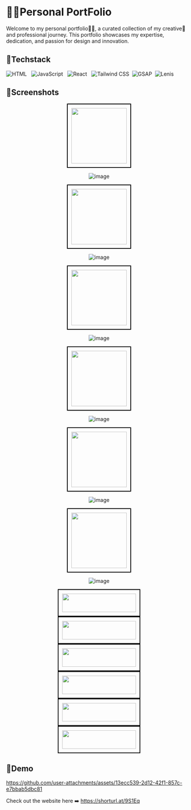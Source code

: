 
# 👨‍💻Personal PortFolio

Welcome to my personal portfolio👨‍💻, a curated collection of my creative🎨 and professional journey. This portfolio showcases my expertise, dedication, and passion for design and innovation.



## 📌Techstack
![HTML](https://img.shields.io/badge/HTML-E34F26?style=flat&logo=html5&logoColor=white) &nbsp; ![JavaScript](https://img.shields.io/badge/JavaScript-F7DF1E?style=flat&logo=javascript&logoColor=black) &nbsp; ![React](https://img.shields.io/badge/React-61DAFB?style=flat&logo=react&logoColor=black) &nbsp; ![Tailwind CSS](https://img.shields.io/badge/Tailwind_CSS-38B2AC?style=flat&logo=tailwindcss&logoColor=white) &nbsp;![GSAP](https://img.shields.io/badge/GSAP-React-brightgreen?style=flat&logo=greensock) &nbsp;![Lenis](https://img.shields.io/badge/Lenis-blue?style=flat&logo=react)










## 📌Screenshots

<center>

<img src="https://img.shields.io/badge/Home&nbsp;page-%230078D4?style=flat&colorB=%23A3E635" style="width:150px; padding:10px; border:2px solid black;">

![image](https://github.com/user-attachments/assets/014d83f3-494e-4551-b59e-6d2a222f9a9f)




<img src="https://img.shields.io/badge/About&nbsp;page-%230078D4?style=flat&colorB=%23A3E635" style="width:150px; padding:10px; border:2px solid black;">

![image](https://github.com/user-attachments/assets/32d67caf-9cfa-451e-a9c8-68d99b79e75f)




<img src="https://img.shields.io/badge/Work&nbsp;page-%230078D4?style=flat&colorB=%23A3E635" style="width:150px; padding:10px; border:2px solid black;">

![image](https://github.com/user-attachments/assets/29a0e0c7-899a-4736-aaf4-a10b16c66a4a)





<img src="https://img.shields.io/badge/Achievements&nbsp;page-%230078D4?style=flat&colorB=%23A3E635" style="width:150px; padding:10px; border:2px solid black;">

![image](https://github.com/user-attachments/assets/883e82e3-43ca-429b-974a-4ba96a62aaa1)




<img src="https://img.shields.io/badge/Contact&nbsp;page-%230078D4?style=flat&colorB=%23A3E635" style="width:150px; padding:10px; border:2px solid black;">

![image](https://github.com/user-attachments/assets/ff33078c-a6a9-4425-a2dd-a7be429b2fab)



<img src="https://img.shields.io/badge/Footer&nbsp;section-%230078D4?style=flat&colorB=%23A3E635" style="width:150px; padding:10px; border:2px solid black;">

![image](https://github.com/user-attachments/assets/7bebd362-155d-4f79-9b48-25c399319d59)

</center>




<div style="text-align: center;">
  <img src="https://img.shields.io/badge/Home&nbsp;page-%230078D4?style=flat&colorB=%23A3E635" style="width:200px; height:50px; padding:10px; border:2px solid black;">
</div>

<div style="text-align: center;">
  <img src="https://img.shields.io/badge/About&nbsp;page-%230078D4?style=flat&colorB=%23A3E635" style="width:200px; height:50px; padding:10px; border:2px solid black;">
</div>

<div style="text-align: center;">
  <img src="https://img.shields.io/badge/Work&nbsp;page-%230078D4?style=flat&colorB=%23A3E635" style="width:200px; height:50px; padding:10px; border:2px solid black;">
</div>

<div style="text-align: center;">
  <img src="https://img.shields.io/badge/Achievements&nbsp;&amp;&nbsp;Certifications&nbsp;page-%230078D4?style=flat&colorB=%23A3E635" style="width:200px; height:50px; padding:10px; border:2px solid black;">
</div>

<div style="text-align: center;">
  <img src="https://img.shields.io/badge/Contact&nbsp;page-%230078D4?style=flat&colorB=%23A3E635" style="width:200px; height:50px; padding:10px; border:2px solid black;">
</div>

<div style="text-align: center;">
  <img src="https://img.shields.io/badge/Footer&nbsp;section-%230078D4?style=flat&colorB=%23A3E635" style="width:200px; height:50px; padding:10px; border:2px solid black;">
</div>












## 📌Demo

https://github.com/user-attachments/assets/13ecc539-2d12-42f1-857c-e7bbab5dbc81



Check out the website here ➡️ https://shorturl.at/9S1Eq
